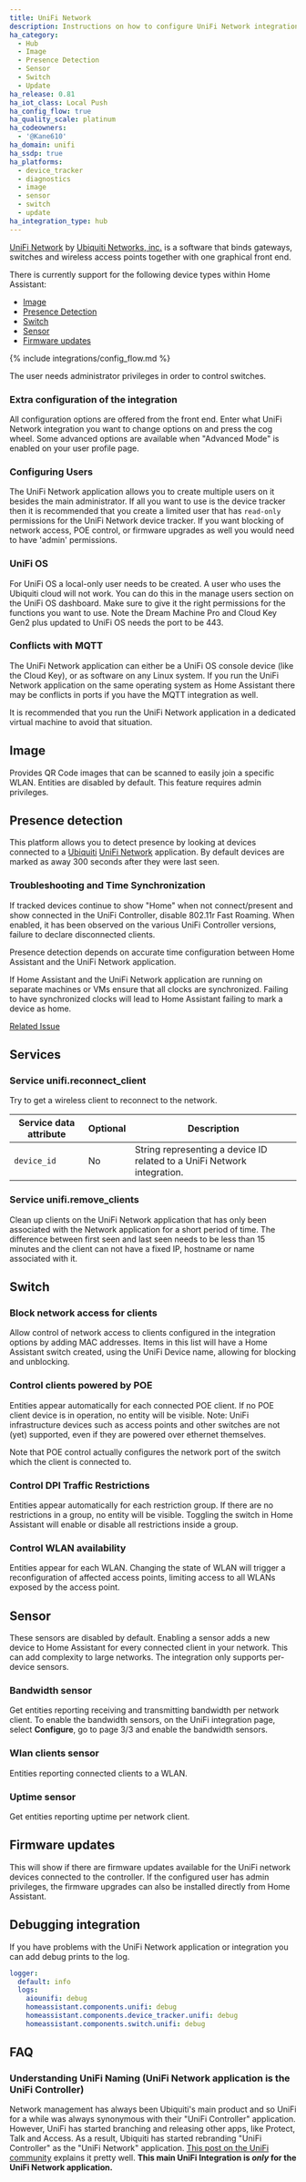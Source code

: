 ```yaml
---
title: UniFi Network
description: Instructions on how to configure UniFi Network integration with UniFi Network application by Ubiquiti.
ha_category:
  - Hub
  - Image
  - Presence Detection
  - Sensor
  - Switch
  - Update
ha_release: 0.81
ha_iot_class: Local Push
ha_config_flow: true
ha_quality_scale: platinum
ha_codeowners:
  - '@Kane610'
ha_domain: unifi
ha_ssdp: true
ha_platforms:
  - device_tracker
  - diagnostics
  - image
  - sensor
  - switch
  - update
ha_integration_type: hub
---
```


[UniFi Network](https://www.ui.com/download-software/) by [Ubiquiti Networks, inc.](https://www.ui.com/) is a software that binds gateways, switches and wireless access points together with one graphical front end.

There is currently support for the following device types within Home Assistant:

- [Image](#image)
- [Presence Detection](#presence-detection)
- [Switch](#switch)
- [Sensor](#sensor)
- [Firmware updates](#firmware-updates)

{% include integrations/config_flow.md %}

The user needs administrator privileges in order to control switches.

### Extra configuration of the integration

All configuration options are offered from the front end. Enter what UniFi Network integration you want to change options on and press the cog wheel. Some advanced options are available when "Advanced Mode" is enabled on your user profile page.

### Configuring Users

The UniFi Network application allows you to create multiple users on it besides the main administrator. If all you want to use is the device tracker then it is recommended that you create a limited user that has `read-only` permissions for the UniFi Network device tracker. If you want blocking of network access, POE control, or firmware upgrades as well you would need to have 'admin' permissions.

### UniFi OS

For UniFi OS a local-only user needs to be created. A user who uses the Ubiquiti cloud will not work. You can do this in the manage users section on the UniFi OS dashboard. Make sure to give it the right permissions for the functions you want to use. Note the Dream Machine Pro and Cloud Key Gen2 plus updated to UniFi OS needs the port to be 443.

### Conflicts with MQTT

The UniFi Network application can either be a UniFi OS console device (like the Cloud Key), or as software on any Linux system. If you run the UniFi Network application on the same operating system as Home Assistant there may be conflicts in ports if you have the MQTT integration as well.

It is recommended that you run the UniFi Network application in a dedicated virtual machine to avoid that situation.

## Image

Provides QR Code images that can be scanned to easily join a specific WLAN. Entities are disabled by default. This feature requires admin privileges.

## Presence detection

This platform allows you to detect presence by looking at devices connected to a [Ubiquiti](https://ui.com/) [UniFi Network](https://ui.com/consoles) application. By default devices are marked as away 300 seconds after they were last seen.

### Troubleshooting and Time Synchronization

If tracked devices continue to show "Home" when not connect/present and show connected in the UniFi Controller, disable 802.11r Fast Roaming.  When enabled, it has been observed on the various UniFi Controller versions, failure to declare disconnected clients.

Presence detection depends on accurate time configuration between Home Assistant and the UniFi Network application.

If Home Assistant and the UniFi Network application are running on separate machines or VMs ensure that all clocks are synchronized. Failing to have synchronized clocks will lead to Home Assistant failing to mark a device as home.

[Related Issue](https://github.com/home-assistant/home-assistant/issues/10507)

## Services

### Service unifi.reconnect_client

Try to get a wireless client to reconnect to the network.

| Service data attribute | Optional | Description                                                                 |
| ---------------------- | -------- | --------------------------------------------------------------------------- |
| `device_id`            | No       | String representing a device ID related to a UniFi Network integration.     |

### Service unifi.remove_clients

Clean up clients on the UniFi Network application that has only been associated with the Network application for a short period of time. The difference between first seen and last seen needs to be less than 15 minutes and the client can not have a fixed IP, hostname or name associated with it.

## Switch

### Block network access for clients

Allow control of network access to clients configured in the integration options by adding MAC addresses. Items in this list will have a Home Assistant switch created, using the UniFi Device name, allowing for blocking and unblocking.

### Control clients powered by POE

Entities appear automatically for each connected POE client. If no POE client device is in operation, no entity will be visible. Note: UniFi infrastructure devices such as access points and other switches are not (yet) supported, even if they are powered over ethernet themselves.

Note that POE control actually configures the network port of the switch which the client is connected to.

### Control DPI Traffic Restrictions

Entities appear automatically for each restriction group. If there are no restrictions in a group, no entity will be visible. Toggling the switch in Home Assistant will enable or disable all restrictions inside a group.

### Control WLAN availability

Entities appear for each WLAN. Changing the state of WLAN will trigger a reconfiguration of affected access points, limiting access to all WLANs exposed by the access point.

## Sensor

These sensors are disabled by default. Enabling a sensor adds a new device to Home Assistant for every connected client in your network. This can add complexity to large networks. The integration only supports per-device sensors. 

### Bandwidth sensor

Get entities reporting receiving and transmitting bandwidth per network client. To enable the bandwidth sensors, on the UniFi integration page, select **Configure**, go to page 3/3 and enable the bandwidth sensors.

### Wlan clients sensor

Entities reporting connected clients to a WLAN.

### Uptime sensor

Get entities reporting uptime per network client.

## Firmware updates

This will show if there are firmware updates available for the UniFi network devices connected to the controller. If the configured user has admin privileges, the firmware upgrades can also be installed directly from Home Assistant.

## Debugging integration

If you have problems with the UniFi Network application or integration you can add debug prints to the log.

```yaml
logger:
  default: info
  logs:
    aiounifi: debug
    homeassistant.components.unifi: debug
    homeassistant.components.device_tracker.unifi: debug
    homeassistant.components.switch.unifi: debug
```

## FAQ

### Understanding UniFi Naming (UniFi Network application is the UniFi Controller)

Network management has always been Ubiquiti's main product and so UniFi for a while was always synonymous with their "UniFi Controller" application. However, UniFi has started branching and releasing other apps, like Protect, Talk and Access. As a result, Ubiquiti has started rebranding "UniFi Controller" as the "UniFi Network" application. [This post on the UniFi community](https://community.ui.com/questions/Clarifying-UniFi-Hardware-and-Software-Terminology/2557963a-e79d-4157-a78c-36d3f7b383fb) explains it pretty well. **This main UniFi Integration is _only_ for the UniFi Network application.**

